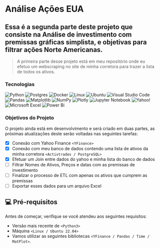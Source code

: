 # Análise Ações EUA
## Essa é a segunda parte deste projeto que consiste na Análise de investimento com premissas gráficas simplista, e objetivas para filtrar ações Norte Americanas.
> A primeira parte desse projeto está em meu repositório onde eu efetuo um webscraping no site de minha corretora para trazer a lista de todos os ativos.

### Tecnologias

![Python](https://img.shields.io/badge/python-3670A0?style=for-the-badge&logo=python&logoColor=ffdd54)
![Postgres](https://img.shields.io/badge/postgres-%23316192.svg?style=for-the-badge&logo=postgresql&logoColor=white)
![Docker](https://img.shields.io/badge/docker-%230db7ed.svg?style=for-the-badge&logo=docker&logoColor=white)
![Linux](https://img.shields.io/badge/Linux-FCC624?style=for-the-badge&logo=linux&logoColor=black)
![Ubuntu](https://img.shields.io/badge/Ubuntu-E95420?style=for-the-badge&logo=ubuntu&logoColor=white)
![Visual Studio Code](https://img.shields.io/badge/Visual%20Studio%20Code-0078d7.svg?style=for-the-badge&logo=visual-studio-code&logoColor=white)
![Pandas](https://img.shields.io/badge/pandas-%23150458.svg?style=for-the-badge&logo=pandas&logoColor=white)
![Matplotlib](https://img.shields.io/badge/Matplotlib-%23ffffff.svg?style=for-the-badge&logo=Matplotlib&logoColor=black)
![NumPy](https://img.shields.io/badge/numpy-%23013243.svg?style=for-the-badge&logo=numpy&logoColor=white)
![Plotly](https://img.shields.io/badge/Plotly-%233F4F75.svg?style=for-the-badge&logo=plotly&logoColor=white)
![Jupyter Notebook](https://img.shields.io/badge/jupyter-%23FA0F00.svg?style=for-the-badge&logo=jupyter&logoColor=white)
![Yahoo!](https://img.shields.io/badge/Yahoo!-6001D2?style=for-the-badge&logo=Yahoo!&logoColor=white)
![Microsoft Excel](https://img.shields.io/badge/Microsoft_Excel-217346?style=for-the-badge&logo=microsoft-excel&logoColor=white)
![Power Bi](https://img.shields.io/badge/power_bi-F2C811?style=for-the-badge&logo=powerbi&logoColor=black)



### Objetivos do Projeto

O projeto ainda está em desenvolvimento e será criado em duas partes, as próximas atualizações deste serão voltadas nas seguintes tarefas:

- [x] Conexão com Yahoo Finance `<YFinance>`
- [x] Conexão com meu banco de dados contendo uma lista de ativos da minha corretora `<Activtrades / PostgreSQL>`
- [x] Efetuar um Join entre dados do yahoo e minha lista do banco de dados
- [ ] Filtrar Nomes de Ativos, Preços e datas com as premissas de investimento
- [ ] Finalizar o processo de ETL com apenas os ativos que cumprem as premissas 
- [ ] Exportar esses dados para um arquivo Excel

## 💻 Pré-requisitos

Antes de começar, verifique se você atendeu aos seguintes requisitos:

- Versão mais recente de `<Python3>`
- Máquina `<Linux / Ubuntu 22.04>`
- Vamos utilizar as seguintes bibliotecas `<YFinance / Pandas / Time / MatPlot>`.
